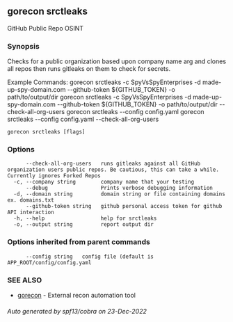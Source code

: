 ## gorecon srctleaks

GitHub Public Repo OSINT

### Synopsis

Checks for a public organization based upon company name arg and clones all repos then runs gitleaks on them to check for secrets.

Example Commands:
	gorecon srctleaks -c SpyVsSpyEnterprises -d made-up-spy-domain.com --github-token ${GITHUB_TOKEN} -o path/to/output/dir 
	gorecon srctleaks -c SpyVsSpyEnterprises -d made-up-spy-domain.com --github-token ${GITHUB_TOKEN} -o path/to/output/dir --check-all-org-users
	gorecon srctleaks --config config.yaml
	gorecon srctleaks --config config.yaml --check-all-org-users



```
gorecon srctleaks [flags]
```

### Options

```
      --check-all-org-users   runs gitleaks against all GitHub organization users public repos. Be cautious, this can take a while. Currently ignores Forked Repos
  -c, --company string        company name that your testing
      --debug                 Prints verbose debugging information
  -d, --domain string         domain string or file containing domains ex. domains.txt
      --github-token string   github personal access token for github API interaction
  -h, --help                  help for srctleaks
  -o, --output string         report output dir
```

### Options inherited from parent commands

```
      --config string   config file (default is APP_ROOT/config/config.yaml
```

### SEE ALSO

* [gorecon](gorecon.md)	 - External recon automation tool

###### Auto generated by spf13/cobra on 23-Dec-2022
